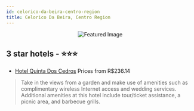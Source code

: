 ```yaml
---
id: celorico-da-beira-centro-region
title: Celorico Da Beira, Centro Region
---
```


<center><img src="https://i.travelapi.com/hotels/6000000/5860000/5850400/5850314/b824815f_z.jpg" alt="Featured Image" /></center>


##  3 star hotels - ⭐️⭐️⭐️

-    [Hotel Quinta Dos Cedros](https://us.hurb.com/hotels/celorico-da-beira/hotel-quinta-dos-cedros-JNP-JP780565?cmp=18055) Prices from R$236.14
   > Take in the views from a garden and make use of amenities such as complimentary wireless Internet access and wedding services. Additional amenities at this hotel include tour/ticket assistance, a picnic area, and barbecue grills.
